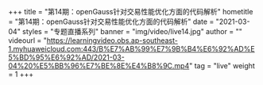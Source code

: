 +++
    title = "第14期：openGauss针对交易性能优化方面的代码解析"
    hometitle = "第14期：openGauss针对交易性能优化方面的代码解析"
    date = "2021-03-04"
    styles = "专题直播系列"
    banner = "img/video/live14.jpg"
    author = ""
    videourl = "https://learningvideo.obs.ap-southeast-1.myhuaweicloud.com:443/B%E7%AB%99%E7%9B%B4%E6%92%AD%E5%BD%95%E6%92%AD/2021-03-04%20%E5%BB%96%E7%BE%8E%E4%B8%9C.mp4" 
    tag = "live"
    weight = 1
+++